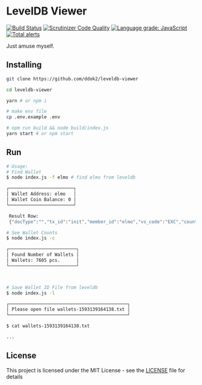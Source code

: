 # LevelDB Viewer

[![Build Status](https://scrutinizer-ci.com/g/ddok2/leveldb-viewer/badges/build.png?b=master)](https://scrutinizer-ci.com/g/ddok2/leveldb-viewer/build-status/master)
[![Scrutinizer Code Quality](https://scrutinizer-ci.com/g/ddok2/leveldb-viewer/badges/quality-score.png?b=master)](https://scrutinizer-ci.com/g/ddok2/leveldb-viewer/?branch=master)
[![Language grade: JavaScript](https://img.shields.io/lgtm/grade/javascript/g/ddok2/leveldb-viewer.svg?logo=lgtm&logoWidth=18)](https://lgtm.com/projects/g/ddok2/leveldb-viewer/context:javascript)
[![Total alerts](https://img.shields.io/lgtm/alerts/g/ddok2/leveldb-viewer.svg?logo=lgtm&logoWidth=18)](https://lgtm.com/projects/g/ddok2/leveldb-viewer/alerts/)

Just amuse myself.

## Installing

```bash
git clone https://github.com/ddok2/leveldb-viewer

cd leveldb-viewer

yarn # or npm i

# make env file
cp .env.example .env

# npm run build && node build/index.js
yarn start # or npm start

```

## Run
```bash
# Usage: 
# Find Wallet
$ node index.js -f elmo # find elmo from leveldb

┌────────────────────────┐
│ Wallet Address: elmo   │
│ Wallet Coin Balance: 0 │
└────────────────────────┘

 Result Row: 
 {"docType":"","tx_id":"init","member_id":"elmo","vs_code":"EXC","country_code":"GHA","currency_code":"GHC","member_role":"EX","member_level":"Admin","custom_one_time_remittance_limit":0,"custom_one_time_withdraw_limit":0,"custom_one_day_remittance_limit":0,"custom_one_day_withdraw_limit":0,"one_day_remittance_sum":0,"one_day_remittance_date":{"year":0,"month":0,"day":0},"one_day_withdraw_sum":0,"one_day_withdraw_date":{"year":0,"month":0,"day":0},"member_wallet":{"wallet_address":"elmo","coin_balance":0,"cash_balance":0,"coin_limit":0},"frozen":false,"created_time":"2020-06-25T03:53:32Z","deleted":false,"description":""} 

# See Wallet Counts
$ node index.js -c

┌─────────────────────────┐
│ Found Number of Wallets │
│ Wallets: 7605 pcs.      │
└─────────────────────────┘



# Save Wallet ID File from leveldb
$ node index.js -l

┌────────────────────────────────────────────┐
│ Please open file wallets-1593139164138.txt │
└────────────────────────────────────────────┘

$ cat wallets-1593139164138.txt

...
```


## License

This project is licensed under the MIT License - see the [LICENSE](LICENSE) file for details

